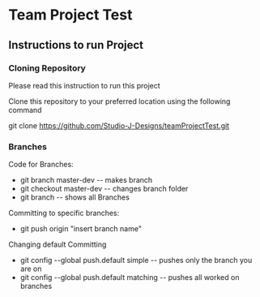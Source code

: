 # Team Project Test

## Instructions to run Project

### Cloning Repository

Please read this instruction to run this project

Clone this repository to your preferred location using the following command

git clone https://github.com/Studio-J-Designs/teamProjectTest.git

### Branches

Code for Branches:

  - git branch master-dev   -- makes branch
  - git checkout master-dev -- changes branch folder
  - git branch -- shows all Branches

Committing to specific branches:

  - git push origin "insert branch name"

Changing default Committing

- git config --global push.default simple -- pushes only the branch you are on
- git config --global push.default matching -- pushes all worked on branches
